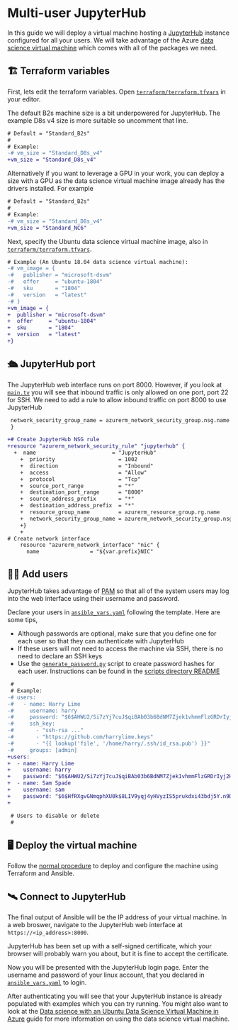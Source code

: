 # Multi-user JupyterHub

In this guide we will deploy a virtual machine hosting a
[JupyterHub](https://jupyter.org/hub) instance configured for all your users.
We will take advantage of the Azure [data science virtual
machine](https://azure.microsoft.com/en-us/services/virtual-machines/data-science-virtual-machines/)
which comes with all of the packages we need.

## 🏗️ Terraform variables

First, lets edit the terraform variables. Open
[`terraform/terraform.tfvars`](../terraform/terraform.tfvars) in your editor.

The default B2s machine size is a bit underpowered for JupyterHub. The example
D8s v4 size is more suitable so uncomment that line.

```diff
# Default = "Standard_B2s"
#
# Example:
-# vm_size = "Standard_D8s_v4"
+vm_size = "Standard_D8s_v4"
```

Alternatively if you want to leverage a GPU in your work, you can deploy a size
with a GPU as the data science virtual machine image already has the drivers
installed. For example

```diff
# Default = "Standard_B2s"
#
# Example:
-# vm_size = "Standard_D8s_v4"
+vm_size = "Standard_NC6"
```

Next, specify the Ubuntu data science virtual machine image, also in
[`terraform/terraform.tfvars`](../terraform/terraform.tfvars).

```diff
# Example (An Ubuntu 18.04 data science virtual machine):
-# vm_image = {
-#   publisher = "microsoft-dsvm"
-#   offer     = "ubuntu-1804"
-#   sku       = "1804"
-#   version   = "latest"
-# }
+vm_image = {
+  publisher = "microsoft-dsvm"
+  offer     = "ubuntu-1804"
+  sku       = "1804"
+  version   = "latest"
+}
```

## 🛳️ JupyterHub port

The JupyterHub web interface runs on port 8000. However, if you look at
[`main.tv`](../terraform/main.tf) you will see that inbound traffic is only
allowed on one port, port 22 for SSH. We need to add a rule to allow inbound
traffic on port 8000 to use JupyterHub

```diff
 network_security_group_name = azurerm_network_security_group.nsg.name
 }

+# Create JupyterHub NSG rule
+resource "azurerm_network_security_rule" "jupyterhub" {
  +  name                        = "JupyterHub"
    +  priority                    = 1002
    +  direction                   = "Inbound"
    +  access                      = "Allow"
    +  protocol                    = "Tcp"
    +  source_port_range           = "*"
    +  destination_port_range      = "8000"
    +  source_address_prefix       = "*"
    +  destination_address_prefix  = "*"
    +  resource_group_name         = azurerm_resource_group.rg.name
    +  network_security_group_name = azurerm_network_security_group.nsg.name
    +}
    +
# Create network interface
    resource "azurerm_network_interface" "nic" {
      name                = "${var.prefix}NIC"
```

## 👩‍💻 Add users

JupyterHub takes advantage of [PAM](https://en.wikipedia.org/wiki/Linux_PAM) so
that all of the system users may log into the web interface using their username
and password.

Declare your users in [`ansible_vars.yaml`](../ansible/ansible_vars.yaml)
following the template. Here are some tips,

- Although passwords are optional, make sure that you define one for each user
  so that they can authenticate with JupyterHub
- If these users will not need to access the machine via SSH, there is no need
  to declare an SSH keys
- Use the [`generate_password.py`](../scripts/generate_password.py) script to
  create password hashes for each user. Instructions can be found in the
  [scripts directory README](../scripts/README.md)

```diff
 #
 # Example:
-# users:
-#   - name: Harry Lime
-#     username: harry
-#     password: "$6$AHWU2/Si7zYj7cuJ$qiBAb03b6BdNM7Zjek1vhmmFlzGRDrIyj2H5Fz2jwx/pshy7XrZFrKc8owUGKwT1lmW3x9zANFdryR4MuDT1I/"
-#     ssh_key:
-#       - "ssh-rsa ..."
-#       - "https://github.com/harrylime.keys"
-#       - "{{ lookup('file', '/home/harry/.ssh/id_rsa.pub') }}"
-#     groups: [admin]
+users:
+  - name: Harry Lime
+    username: harry
+    password: "$6$AHWU2/Si7zYj7cuJ$qiBAb03b6BdNM7Zjek1vhmmFlzGRDrIyj2H5Fz2jwx/pshy7XrZFrKc8owUGKwT1lmW3x9zANFdryR4MuDT1I/"
+  - name: Sam Spade
+    username: sam
+    password: "$6$HfRXgvGNmqphXU0k$8LIV9yqj4yHVyzIS5prukdxi43bdj5Y.n9D7qB1njJ5p967hYK3QSBi6jralc6IzmfAyRN2fJOFRxkVYw0ji10"
+

 # Users to disable or delete
 #
```

## 🖥️ Deploy the virtual machine

Follow the [normal procedure](../README.md#how-to-use-this-repository) to
deploy and configure the machine using Terraform and Ansible.

## 🛰️ Connect to JupyterHub

The final output of Ansible will be the IP address of your virtual machine. In a
web broswer, navigate to the JupyterHub web interface at
`https://<ip_address>:8000`.

JupyterHub has been set up with a self-signed certificate, which your browser
will probably warn you about, but it is fine to accept the certificate.

Now you will be presented with the JupyterHub login page. Enter the username and
password of your linux account, that you declared in
[`ansible_vars.yaml`](../ansible/ansible_vars.yaml) to login.

After authenticating you will see that your JupyterHub instance is already
populated with examples which you can try running. You might also want to look
at the [Data science with an Ubuntu Data Science Virtual Machine in
Azure](https://docs.microsoft.com/en-us/azure/machine-learning/data-science-virtual-machine/linux-dsvm-walkthrough)
guide for more information on using the data science virtual machine.
